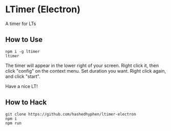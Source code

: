 # LTimer (Electron)

A timer for LTs

## How to Use

```
npm i -g ltimer
ltimer
```

The timer will appear in the lower right of your screen. Right click it, then click "config" on the context menu. Set duration you want. Right click again, and click "start".

Have a nice LT!

## How to Hack

```
git clone https://github.com/hashedhyphen/ltimer-electron
npm i
npm run
```
